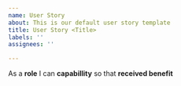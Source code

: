 ```yaml
---
name: User Story
about: This is our default user story template
title: User Story <Title>
labels: ''
assignees: ''

---
```


As a **role** I can **capabillity** so that **received benefit**
